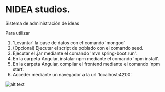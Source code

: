 # NIDEA studios.
Sistema de administración de ideas

Para utilizar

1. 'Levantar' la base de datos con el comando 'mongod'
2. (Opcional) Ejecutar el script de poblado con el comando seed.
3. Ejecutar el .jar mediante el comando 'mvn spring-boot:run'.
4. En la carpeta Angular, instalar npm mediante el comando 'npm install'.
5. En la carpeta Angular, compilar el frontend mediante el comando 'npm start'.
6. Acceder mediante un navegador a la url 'localhost:4200'.

![alt text](https://i.imgur.com/wmh1keY.png)
